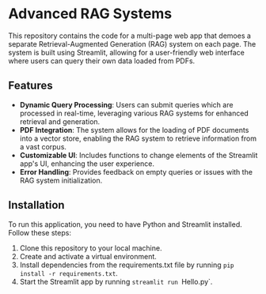 # Advanced RAG Systems

This repository contains the code for a multi-page web app that demoes a separate Retrieval-Augmented Generation (RAG) system on each page. The system is built using Streamlit, allowing for a user-friendly web interface where users can query their own data loaded from PDFs.

## Features

- **Dynamic Query Processing**: Users can submit queries which are processed in real-time, leveraging various RAG systems for enhanced retrieval and generation.
- **PDF Integration**: The system allows for the loading of PDF documents into a vector store, enabling the RAG system to retrieve information from a vast corpus.
- **Customizable UI**: Includes functions to change elements of the Streamlit app's UI, enhancing the user experience.
- **Error Handling**: Provides feedback on empty queries or issues with the RAG system initialization.

## Installation

To run this application, you need to have Python and Streamlit installed. Follow these steps:

1. Clone this repository to your local machine.
2. Create and activate a virtual environment.
3. Install dependencies from the requirements.txt file by running `pip install -r requirements.txt`.
4. Start the Streamlit app by running `streamlit run `Hello.py`.



